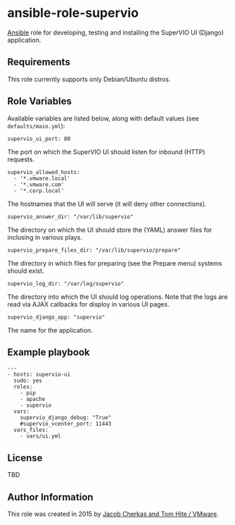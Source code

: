 # ansible-role-supervio

[Ansible](https://github.com/ansible/ansible) role for developing,
testing and installing the SuperVIO UI (Django) application.

## Requirements

This role currently supports only Debian/Ubuntu distros.

## Role Variables

Available variables are listed below, along with default values (see `defaults/main.yml`):

    supervio_ui_port: 80

The port on which the SuperVIO UI should listen for inbound (HTTP) requests.

    supervio_allowed_hosts:
      - '*.vmware.local'
      - '*.vmware.com'
      - '*.corp.local'

The hostnames that the UI will serve (it will deny other connections).

    supervio_answer_dir: "/var/lib/supervio"

The directory on which the UI should store the (YAML) answer files for inclusing in various plays.

    supervio_prepare_files_dir: "/var/lib/supervio/prepare"

The directory in which files for preparing (see the Prepare menu) systems should exist.

    supervio_log_dir: "/var/log/supervio"

The directory into which the UI should log operations. Note that the logs are read via
AJAX callbacks for disploy in various UI pages.

    supervio_django_app: "supervio"

The name for the application.

## Example playbook

```
---
- hosts: supervio-ui
  sudo: yes
  roles:
    - pip
    - apache
    - supervio
  vars:
    supervio_django_debug: "True"
    #supervio_vcenter_port: 11443
  vars_files:
    - vars/ui.yml

```

## License

TBD

## Author Information

This role was created in 2015 by [Jacob Cherkas and Tom Hite / VMware](http://www.vmware.com/).
